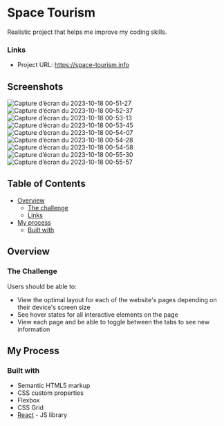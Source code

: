 # Space Tourism

Realistic project that helps me improve my coding skills. 

### Links

- Project URL: https://space-tourism.info

## Screenshots
![Capture d’écran du 2023-10-18 00-51-27](https://github.com/ousmanito/space-tourism/assets/96242923/b1a30620-7502-4f1f-9b8a-dcfcb2522a49)
![Capture d’écran du 2023-10-18 00-52-37](https://github.com/ousmanito/space-tourism/assets/96242923/2067f613-dbf1-410a-9240-01779657fd88)
![Capture d’écran du 2023-10-18 00-53-13](https://github.com/ousmanito/space-tourism/assets/96242923/56650a4d-9845-4db2-b139-f85e32184070)
![Capture d’écran du 2023-10-18 00-53-45](https://github.com/ousmanito/space-tourism/assets/96242923/47460df2-5541-480d-9614-62fe3e7e5a41)
![Capture d’écran du 2023-10-18 00-54-07](https://github.com/ousmanito/space-tourism/assets/96242923/aa8a8905-df3e-4b88-8e00-9eb144a5556f)
![Capture d’écran du 2023-10-18 00-54-28](https://github.com/ousmanito/space-tourism/assets/96242923/39cd3a9b-54e0-4d4e-89e6-ce42a10eac65)
![Capture d’écran du 2023-10-18 00-54-58](https://github.com/ousmanito/space-tourism/assets/96242923/8e88c894-7afe-4a76-ae0d-77a4a51ba0ba)
![Capture d’écran du 2023-10-18 00-55-30](https://github.com/ousmanito/space-tourism/assets/96242923/cdcda665-216e-443e-a0a3-e1032f1a5fe9)
![Capture d’écran du 2023-10-18 00-55-57](https://github.com/ousmanito/space-tourism/assets/96242923/c0f55ec5-c52e-4dce-ad98-9312d7700759)

## Table of Contents

- [Overview](#overview)
  - [The challenge](#the-challenge)
  - [Links](#links)
- [My process](#my-process)
  - [Built with](#built-with)

## Overview

### The Challenge

Users should be able to:

- View the optimal layout for each of the website's pages depending on their device's screen size
- See hover states for all interactive elements on the page
- View each page and be able to toggle between the tabs to see new information



## My Process

### Built with

- Semantic HTML5 markup
- CSS custom properties
- Flexbox
- CSS Grid
- [React](https://reactjs.org/) - JS library


